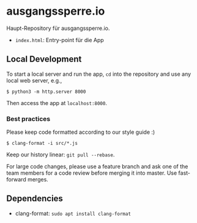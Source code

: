 # ausgangssperre.io

Haupt-Repository für ausgangssperre.io.

- `index.html`: Entry-point für die App

## Local Development

To start a local server and run the app, `cd` into the repository and use any
local web server, e.g.,

```shell
$ python3 -m http.server 8000
```

Then access the app at `localhost:8000`.

### Best practices

Please keep code formatted according to our style guide :)

```shell
$ clang-format -i src/*.js
```

Keep our history linear: `git pull --rebase`.

For large code changes, please use a feature branch and ask one of the team
members for a code review before merging it into master. Use fast-forward
merges.

## Dependencies

* clang-format: `sudo apt install clang-format`

